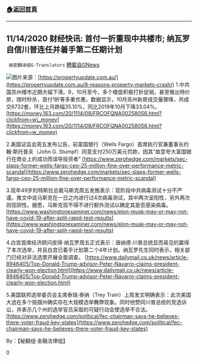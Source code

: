 ###  [:house:返回首頁](https://github.com/ourhimalayas/txt)
---

## 11/14/2020 财经快讯: 首付一折重现中共楼市; 纳瓦罗自信川普连任并着手第二任期计划
` 秘密翻译组G-Translators` [轉載自GNews](https://gnews.org/zh-hans/558305/)

![](https://gnews-media-offload.s3.amazonaws.com/wp-content/uploads/2020/11/14083931/Picture70.png)图片来源：[https://propertyupdate.com.au/](https://propertyupdate.com.au/8-reasons-property-markets-crash/)
1.中共国苏州楼市近期大幅下滑。9，10月至今，多个楼盘积极打折促销，甚至推出特价房，限时秒杀，首付1折等多重优惠。数据显示，10月苏州新房成交量骤降，共成交6732套，环比上月跌幅35.10%，同比2019年10月下降33.04%。
[https://money.163.com/20/1114/08/FRCOFQNA002580S6.html?clickfrom=w\_money](https://money.163.com/20/1114/08/FRCOFQNA002580S6.html?clickfrom=w_money)

2.美国证监会周五发布公告，前富国银行（Wells Fargo）首席执行官兼董事长约翰·斯托普夫（John G. Stumpf）同意支付250万美元罚款，因其“故意夸大富国银行在商业上的成功而误导投资者”
[https://www.zerohedge.com/markets/sec-slaps-former-wells-fargo-ceo-25-million-fine-over-performance-metric-scandal](https://www.zerohedge.com/markets/sec-slaps-former-wells-fargo-ceo-25-million-fine-over-performance-metric-scandal)

3.现年49岁的特斯拉总裁马斯克周五发推表示：现阶段中共病毒测试十分不严谨。推文中说马斯克在一日之内进行过4次病毒测试，其中两次呈阳性，另外两次则现阴性。据悉，马斯克现不得不进行额外测试以确定其是否感染病毒。
[https://www.washingtonexaminer.com/news/elon-musk-may-or-may-not-have-covid-19-after-split-rapid-test-results](https://www.washingtonexaminer.com/news/elon-musk-may-or-may-not-have-covid-19-after-split-rapid-test-results)

4.白宫首席经济顾问皮得·纳瓦罗周五正式表示：唐纳德·川普总统显而易见的赢得了本次选举，并且白宫已着手计划第二个4年计划。纳瓦罗先生同时表示，相关部门已经对非法选票开展全面调查。
[https://www.dailymail.co.uk/news/article-8946405/Top-Donald-Trump-advisor-Peter-Navarro-claims-president-clearly-won-election.html](https://www.dailymail.co.uk/news/article-8946405/Top-Donald-Trump-advisor-Peter-Navarro-claims-president-clearly-won-election.html)

5.美国联邦选举委员会主席泰瑞·泰纳（Trey Train）上周发文明确表示：此次美国大选在多个摇摆州确实存在大规模选举舞弊现象。同时他赞同川普总统的竞选诉讼，并表示几个州的选举官员采取的可疑行动会使选举不合法。
[https://www.zerohedge.com/political/fec-chairman-says-he-believes-there-voter-fraud-key-states](https://www.zerohedge.com/political/fec-chairman-says-he-believes-there-voter-fraud-key-states)

By：【秘翻组·金融法律组】

0
